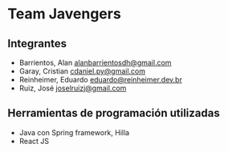 # Team Javengers

## Integrantes
- Barrientos, Alan alanbarrientosdh@gmail.com
- Garay, Cristian cdaniel.py@gmail.com
- Reinheimer, Eduardo eduardo@reinheimer.dev.br
- Ruiz, José joselruizj@gmail.com

## Herramientas de programación utilizadas
- Java con Spring framework, Hilla
- React JS